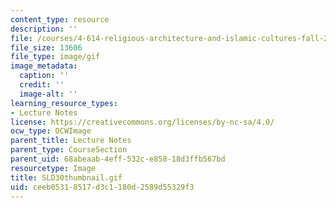 ```yaml
---
content_type: resource
description: ''
file: /courses/4-614-religious-architecture-and-islamic-cultures-fall-2002/ceeb05318517d3c1180d2589d55329f3_SLD30thumbnail.gif
file_size: 13606
file_type: image/gif
image_metadata:
  caption: ''
  credit: ''
  image-alt: ''
learning_resource_types:
- Lecture Notes
license: https://creativecommons.org/licenses/by-nc-sa/4.0/
ocw_type: OCWImage
parent_title: Lecture Notes
parent_type: CourseSection
parent_uid: 68abeaab-4eff-532c-e858-18d3ffb567bd
resourcetype: Image
title: SLD30thumbnail.gif
uid: ceeb0531-8517-d3c1-180d-2589d55329f3
---
```

